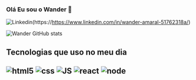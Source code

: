 <h3>Olá Eu sou o Wander 👋 </h3>

![Linkedin](https://img.shields.io/badge/LinkedIn-0077B5?style=for-the-badge&logo=linkedin&logoColor=white)(https://https://www.linkedin.com/in/wander-amaral-51762318a/)

![Wander GitHub stats](https://github-readme-stats.vercel.app/api?username=WanderAmaral&show_icons=true&theme=transparent)

<h2>Tecnologias que uso no meu dia <br>

<div style="display: inline_block"><br>
 <img align="center" alt="html5" src="https://img.shields.io/badge/HTML-239120?style=for-the-badge&logo=html5&logoColor=white">
 <img align="center" alt="css" src="https://img.shields.io/badge/CSS-239120?&style=for-the-badge&logo=css3&logoColor=white">
 <img align="center" alt="JS" src="https://img.shields.io/badge/JavaScript-F7DF1E?style=for-the-badge&logo=javascript&logoColor=black">
 <img align="center" alt="react" src="https://img.shields.io/badge/React-20232A?style=for-the-badge&logo=react&logoColor=61DAFB">
 <img align="center" alt="node" src="https://img.shields.io/badge/Node.js-43853D?style=for-the-badge&logo=node.js&logoColor=white">
 
 
</div>
